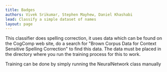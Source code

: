 ```yaml
---
title: Badges
authors: Vivek Srikumar, Stephen Mayhew, Daniel Khashabi
lead: Classify a simple dataset of names
layout: page
---
```


This classifier does spelling correction, it uses data which can be found on the CogComp web site, 
do a search for "Brown Corpus Data for Context Sensitive Spelling Correction" to find this data. The
data must be placed in the directory where you run the training process for this to work.

Training can be done by simply running the NeuralNetwork class manually

